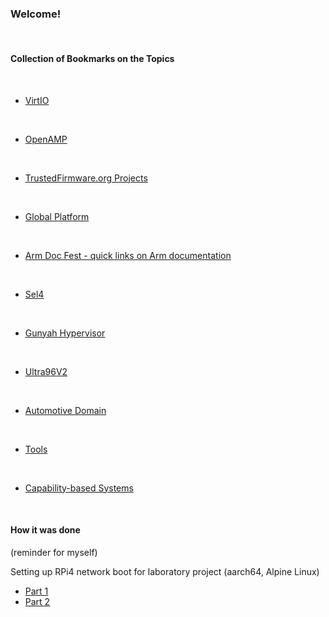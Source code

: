### Welcome!

</br>


#### Collection of Bookmarks on the Topics
</br>

- [VirtIO](https://github.com/malus-brandywine/malus-brandywine/blob/master/virtio/virtio.md)

</br>

- [OpenAMP](https://github.com/malus-brandywine/malus-brandywine/blob/master/OpenAMP/OpenAMP.md)

</br>

- [TrustedFirmware.org Projects](https://github.com/malus-brandywine/malus-brandywine/blob/master/trusted-firmware/trusted-firmware.md)

</br>

- [Global Platform](https://github.com/malus-brandywine/malus-brandywine/blob/master/global-platform/global-platform.md)

</br>

- [Arm Doc Fest - quick links on Arm documentation](https://github.com/malus-brandywine/malus-brandywine/blob/master/arm/doc.md)

</br>

- [Sel4](https://github.com/malus-brandywine/malus-brandywine/blob/master/sel4/sel4.md)

</br>

- [Gunyah Hypervisor](https://github.com/malus-brandywine/malus-brandywine/blob/master/gunyah/gunyah.md)

</br>

- [Ultra96V2](https://github.com/malus-brandywine/malus-brandywine/blob/master/Ultra96V2/Ultra96V2.md)

</br>

- [Automotive Domain](https://github.com/malus-brandywine/malus-brandywine/blob/master/auto/auto.md)

</br>

- [Tools](https://github.com/malus-brandywine/malus-brandywine/blob/master/tools/tools.md)

</br>

- [Capability-based Systems](https://github.com/malus-brandywine/malus-brandywine/blob/master/caps/caps.md)


</br>

#### How it was done
(reminder for myself)

Setting up RPi4 network boot for laboratory project
(aarch64, Alpine Linux)

* [Part 1](https://github.com/malus-brandywine/malus-brandywine/blob/master/Articles/RPi-netboot/rpi4-netboot-aarch64-alpine-part1.md)
* [Part 2](https://github.com/malus-brandywine/malus-brandywine/blob/master/Articles/RPi-netboot/rpi4-netboot-aarch64-alpine-part2.md)



